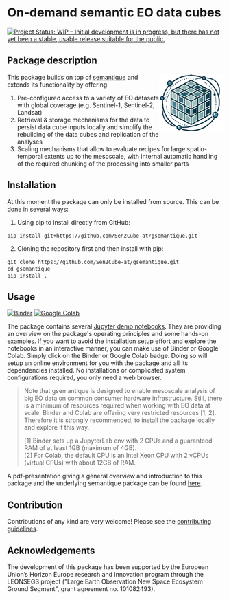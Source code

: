 # On-demand semantic EO data cubes 

[![Project Status: WIP – Initial development is in progress, but there has not yet been a stable, usable release suitable for the public.](https://www.repostatus.org/badges/latest/wip.svg)](https://www.repostatus.org/#wip)

## Package description
<img src="docs/py_logo.png" align="right" width="150" />

This package builds on top of [semantique](https://zgis.github.io/semantique/#) and extends its functionality by offering:
1. Pre-configured access to a variety of EO datasets with global coverage (e.g. Sentinel-1, Sentinel-2, Landsat)
2. Retrieval & storage mechanisms for the data to persist data cube inputs locally and simplify the rebuilding of the data cubes and replication of the analyses
3. Scaling mechanisms that allow to evaluate recipes for large spatio-temporal extents up to the mesoscale, with internal automatic handling of the required chunking of the processing into smaller parts

## Installation
At this moment the package can only be installed from source. This can be done in several ways:

1) Using pip to install directly from GitHub:

```
pip install git+https://github.com/Sen2Cube-at/gsemantique.git
```

2) Cloning the repository first and then install with pip:

```
git clone https://github.com/Sen2Cube-at/gsemantique.git
cd gsemantique
pip install .
```

## Usage
[![Binder](https://mybinder.org/badge_logo.svg)](https://mybinder.org/v2/gh/Sen2Cube-at/gsemantique/main)
[![Google Colab](https://colab.research.google.com/assets/colab-badge.svg)](http://colab.research.google.com/github/Sen2Cube-at/gsemantique/blob/main)  

The package contains several [Jupyter demo notebooks](./demo/). They are providing an overview on the package's operating principles and some hands-on examples. If you want to avoid the installation setup effort and explore the notebooks in an interactive manner, you can make use of Binder or Google Colab. Simply click on the Binder or Google Colab badge. Doing so will setup an online environment for you with the package and all its dependencies installed. No installations or complicated system configurations required, you only need a web browser.

> Note that gsemantique is designed to enable mesoscale analysis of big EO data on common consumer hardware infrastructure. Still, there is a minimum of resources required when working with EO data at scale. Binder and Colab are offering very restricted resources [1, 2]. Therefore it is strongly recommended, to install the package locally and explore it this way.
> 
> [1] Binder sets up a JupyterLab env with 2 CPUs and a guaranteed RAM of at least 1GB (maximum of 4GB).  
> [2] For Colab, the default CPU is an Intel Xeon CPU with 2 vCPUs (virtual CPUs) with about 12GB of RAM. 

A pdf-presentation giving a general overview and introduction to this package and the underlying semantique package can be found [here](docs/intro_slides.pdf).

## Contribution

Contributions of any kind are very welcome! Please see the [contributing guidelines](CONTRIBUTING.md).

## Acknowledgements

The development of this package has been supported by the European Union’s Horizon Europe research and innovation program through the LEONSEGS project ("Large Earth Observation New Space Ecosystem Ground Segment", grant agreement no. 101082493).